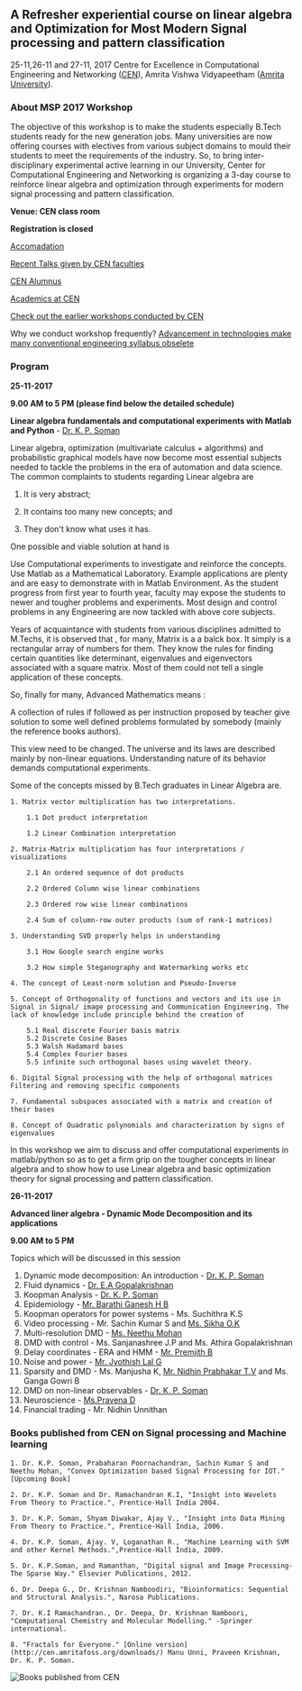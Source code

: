 ## A Refresher experiential course on linear algebra and Optimization for Most Modern Signal processing and pattern classification

25-11,26-11 and 27-11, 2017
Centre for Excellence in Computational Engineering and Networking ([CEN](https://www.amrita.edu/center/computational-engineering-and-networking)),
Amrita Vishwa Vidyapeetham ([Amrita University](https://www.amrita.edu/)).

###  	About MSP 2017 Workshop

The objective of this workshop is to make the students especially B.Tech students ready for the new generation jobs. Many universities are now offering courses with electives from various subject domains to mould their students to meet the requirements of the industry. So, to bring inter-disciplinary experimental active learning in our University, Center for Computational Engineering and Networking is organizing a 3-day course to reinforce linear algebra and optimization through experiments for modern signal processing and pattern classification.

**Venue: CEN class room** 

**Registration is closed**

[Accomadation](https://docs.google.com/forms/d/1w4BnP-1_X5egt42WmcTPcUyYLHTrtlBN2FJYGVLPq3c)

[Recent Talks given by CEN faculties](https://barathiganesh-hb.github.io/cen-talks/)

[CEN Alumnus](http://nlp.amrita.edu/students/index.html)

[Academics at CEN](http://nlp.amrita.edu/cenalumini/cen-alumini.html)

[Check out the earlier workshops conducted by CEN](http://nlp.amrita.edu/workshop/workshops.html)

Why we conduct workshop frequently?
[Advancement in technologies make many conventional engineering syllabus obselete](https://github.com/BarathiGanesh-HB/cen-deepchem2017/blob/master/RIP.pdf)

### Program

**25-11-2017**

**9.00 AM to 5 PM (please find below the detailed schedule)**

**Linear algebra fundamentals and computational experiments with Matlab and Python** - [Dr. K. P. Soman](http://nlp.amrita.edu:8080/somankp/index.html)

Linear algebra, optimization (multivariate calculus + algorithms) and probabilistic graphical models have now become most essential subjects needed to tackle the problems in the era of automation and data science.
The common complaints to students regarding Linear algebra are

1. It is very abstract;

2. It contains too many new concepts; and

3. They don't know what uses it has.

One possible and viable solution at hand is

Use Computational experiments to investigate and reinforce the concepts. Use Matlab as a Mathematical Laboratory. Example applications are plenty and are easy to demonstrate with in Matlab Environment. As the student progress from first year to fourth year, faculty may expose the students to newer and tougher problems and experiments. Most design and control problems in any Engineering are now tackled with above core subjects.

Years of acquaintance with students from various disciplines admitted to M.Techs, it is observed that , for many, Matrix is a a balck box. It simply is a rectangular array of numbers for them. They know the rules for finding certain quantities like determinant, eigenvalues and eigenvectors associated with a square matrix. Most of them could not tell a single application of these concepts.

So, finally for many, Advanced Mathematics means :

  A collection of rules if followed as per instruction proposed by teacher give solution to some well defined problems formulated by somebody (mainly the reference books authors).

This view need to be changed. The universe and its laws are described mainly by non-linear equations. Understanding nature of its behavior demands computational experiments.

Some of the concepts missed by B.Tech graduates in Linear Algebra are.

    1. Matrix vector multiplication has two interpretations.
        
        1.1 Dot product interpretation
        
        1.2 Linear Combination interpretation
    
    2. Matrix-Matrix multiplication has four interpretations / visualizations
        
        2.1 An ordered sequence of dot products
        
        2.2 Ordered Column wise linear combinations
        
        2.3 Ordered row wise linear combinations
        
        2.4 Sum of column-row outer products (sum of rank-1 matrices) 
        
    3. Understanding SVD properly helps in understanding
        
        3.1 How Google search engine works
        
        3.2 How simple Steganography and Watermarking works etc
    
    4. The concept of Least-norm solution and Pseudo-Inverse
    
    5. Concept of Orthogonality of functions and vectors and its use in Signal in Signal/ image processing and Communication Engineering. The lack of knowledge include principle behind the creation of
        
        5.1 Real discrete Fourier basis matrix
        5.2 Discrete Cosine Bases
        5.3 Walsh Hadamard bases
        5.4 Complex Fourier bases
        5.5 infinite such orthogonal bases using wavelet theory.
    
    6. Digital Signal processing with the help of orthogonal matrices Filtering and removing specific components
    
    7. Fundamental subspaces associated with a matrix and creation of their bases
    
    8. Concept of Quadratic polynomials and characterization by signs of eigenvalues

In this workshop we aim to discuss and offer computational experiments in matlab/python so as to get a firm grip on the tougher concepts in linear algebra and to show how to use Linear algebra and basic optimization theory for signal processing and pattern classification.

**26-11-2017**

**Advanced liner algebra - Dynamic Mode Decomposition and its applications**

**9.00 AM to 5 PM**

Topics which will be discussed in this session

1. Dynamic mode decomposition: An introduction - [Dr. K. P. Soman](https://www.amrita.edu/faculty/kp-soman)
2. Fluid dynamics - [Dr. E.A Gopalakrishnan](https://www.amrita.edu/faculty/ea-gopalakrishnan)
3. Koopman Analysis - [Dr. K. P. Soman](https://www.amrita.edu/faculty/kp-soman)
4. Epidemiology - [Mr. Barathi Ganesh H B](https://sites.google.com/site/barathiganeshhb/)
5. Koopman operators for power systems - Ms. Suchithra K.S
6. Video processing - Mr. Sachin Kumar S and [Ms. Sikha O.K](https://www.amrita.edu/faculty/ok-sikha)
7. Multi-resolution DMD - [Ms. Neethu Mohan](https://scholar.google.co.in/citations?user=B6zK9XYAAAAJ&hl=en&oi=ao)
8. DMD with control - Ms. Sanjanashree J.P and Ms. Athira Gopalakrishnan
9. Delay coordinates - ERA and HMM - [Mr. Premjith B](https://www.researchgate.net/profile/Premjith_B)
10. Noise and power - [Mr. Jyothish Lal G](https://scholar.google.co.in/citations?user=QC0uozEAAAAJ&hl=en&oi=ao)
11. Sparsity and DMD - Ms. Manjusha K, [Mr. Nidhin Prabhakar T.V](https://scholar.google.co.in/citations?user=bFrU-ZgAAAAJ&hl=en&oi=ao) and Ms. Ganga Gowri B
12. DMD on non-linear observables - [Dr. K. P. Soman](https://www.amrita.edu/faculty/kp-soman)
13. Neuroscience - [Ms.Pravena D](https://scholar.google.co.in/citations?user=SJAb1BcAAAAJ&hl=en&oi=ao)
14. Financial trading - Mr. Nidhin Unnithan

### Books published from CEN on Signal processing and Machine learning

    1. Dr. K.P. Soman, Prabaharan Poornachandran, Sachin Kumar S and Neethu Mohan, "Convex Optimization based Signal Processing for IOT." [Upcoming Book]

    2. Dr. K.P. Soman and Dr. Ramachandran K.I, "Insight into Wavelets From Theory to Practice.", Prentice-Hall India 2004.

    3. Dr. K.P. Soman, Shyam Diwakar, Ajay V., "Insight into Data Mining From Theory to Practice.", Prentice-Hall India, 2006.

    4. Dr. K.P. Soman, Ajay. V, Loganathan R., "Machine Learning with SVM and other Kernel Methods.",Prentice-Hall India, 2009.

    5. Dr. K.P.Soman, and Ramanthan, "Digital signal and Image Processing-The Sparse Way." Elsevier Publications, 2012.

    6. Dr. Deepa G., Dr. Krishnan Namboodiri, "Bioinformatics: Sequential and Structural Analysis.", Narosa Publications.

    7. Dr. K.I Ramachandran., Dr. Deepa, Dr. Krishnan Namboori, "Computational Chemistry and Molecular Modelling." -Springer international.

    8. "Fractals for Everyone." [Online version](http://cen.amritafoss.org/downloads/) Manu Unni, Praveen Krishnan, Dr. K. P. Soman.

![Books published from CEN]({{"books.png"}})
